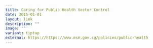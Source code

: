 ```yaml
---
title: Caring for Public Health Vector Control
date: 2015-01-01
layout: link
description: ""
image: ""
variant: tiptap
external: https://https://www.mse.gov.sg/policies/public-health
---
```

